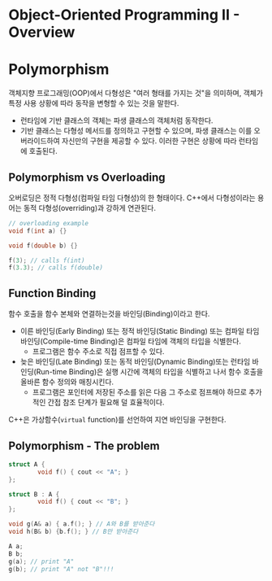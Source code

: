 # Object-Oriented Programming II - Overview

# Polymorphism

객체지향 프로그래밍(OOP)에서 다형성은 "여러 형태를 가지는 것"을 의미하며, 객체가 특정 사용 상황에 따라 동작을 변형할 수 있는 것을 말한다.

- 런타임에 기반 클래스의 객체는 파생 클래스의 객체처럼 동작한다.
- 기반 클래스는 다형성 메서드를 정의하고 구현할 수 있으며, 파생 클래스는 이를 오버라이드하여 자신만의 구현을 제공할 수 있다. 이러한 구현은 상황에 따라 런타임에 호출된다.

## Polymorphism vs Overloading

오버로딩은 정적 다형성(컴파일 타임 다형성)의 한 형태이다. C++에서 다형성이라는 용어는 동적 다형성(overriding)과 강하게 연관된다.

```cpp
// overloading example
void f(int a) {}

void f(double b) {}

f(3); // calls f(int)
f(3.3); // calls f(double)
```

## Function Binding

함수 호출을 함수 본체와 연결하는것을 바인딩(Binding)이라고 한다.

- 이른 바인딩(Early Binding) 또는 정적 바인딩(Static Binding) 또는 컴파일 타임 바인딩(Compile-time Binding)은 컴파일 타임에 객체의 타입을 식별한다.
    - 프로그램은 함수 주소로 직접 점프할 수 있다.
- 늦은 바인딩(Late Binding) 또는 동적 바인딩(Dynamic Binding)또는 런타임 바인딩(Run-time Binding)은 실행 시간에 객체의 타입을 식별하고 나서 함수 호출을 올바른 함수 정의와 매칭시킨다.
    - 프로그램은 포인터에 저장된 주소를 읽은 다음 그 주소로 점프해야 하므로 추가적인 간접 참조 단계가 필요해 덜 효율적이다.

C++은 가상함수(`virtual` function)를 선언하여 지연 바인딩을 구현한다.

## Polymorphism - The problem

```cpp
struct A {
		void f() { cout << "A"; }
};

struct B : A {
		void f() { cout << "B"; }
};

void g(A& a) { a.f(); } // A와 B를 받아준다
void h(B& b) {b.f(); } // B만 받아준다

A a;
B b;
g(a); // print "A"
g(b); // print "A" not "B"!!!
```